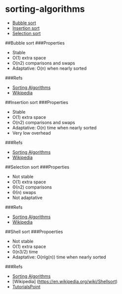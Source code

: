 # sorting-algorithms
- [Bubble sort](#bubble-sort)
- [Insertion sort](#insertion-sort)
- [Selection sort](#selection-sort)


##Bubble sort
###Properties
- Stable
- O(1) extra space
- O(n2) comparisons and swaps
- Adaptative: O(n) when nearly sorted

###Refs
- [Sorting Algorithms](http://www.sorting-algorithms.com/bubble-sort)
- [Wikipedia](https://en.wikipedia.org/wiki/Bubble_sort)

##Insertion sort
###Properties
- Stable
- O(1) extra space
- O(n2) comparisons and swaps
- Adaptative: O(n) time when nearly sorted
- Very low overhead

###Refs
- [Sorting Algorithms](http://www.sorting-algorithms.com/insertion-sort)
- [Wikipedia](https://en.wikipedia.org/wiki/Insertion_sort)

##Selection sort
###Properties
- Not stable
- O(1) extra space
- Θ(n2) comparisons
- Θ(n) swaps
- Not adaptative

###Refs
- [Sorting Algorithms](http://www.sorting-algorithms.com/selection-sort)
- [Wikipedia](https://en.wikipedia.org/wiki/Selection_sort)

##Shell sort
###Propoerties
- Not stable
- O(1) extra space
- 0(n3/2) time
- Adaptative: O(nlg(n)) time when nearly sorted

###Refs
- [Sorting Algorithms](http://www.sorting-algorithms.com/shell-sort)
- [Wikipedia] (https://en.wikipedia.org/wiki/Shellsort)
- [TutorialsPoint](http://www.tutorialspoint.com/data_structures_algorithms/shell_sort_algorithm.htm)
